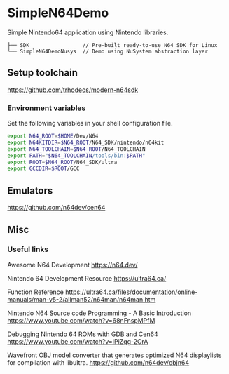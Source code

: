 # SimpleN64Demo

Simple Nintendo64 application using Nintendo libraries.

```text
├── SDK                 // Pre-built ready-to-use N64 SDK for Linux
└── SimpleN64DemoNusys  // Demo using NuSystem abstraction layer
```

## Setup toolchain

<https://github.com/trhodeos/modern-n64sdk>

### Environment variables

Set the following variables in your shell configuration file.

```bash
export N64_ROOT=$HOME/Dev/N64
export N64KITDIR=$N64_ROOT/N64_SDK/nintendo/n64kit
export N64_TOOLCHAIN=$N64_ROOT/N64_TOOLCHAIN
export PATH="$N64_TOOLCHAIN/tools/bin:$PATH"
export ROOT=$N64_ROOT/N64_SDK/ultra
export GCCDIR=$ROOT/GCC
```

## Emulators

<https://github.com/n64dev/cen64>

## Misc

### Useful links

Awesome N64 Development
<https://n64.dev/>

Nintendo 64 Development Resource
<https://ultra64.ca/>

Function Reference
<https://ultra64.ca/files/documentation/online-manuals/man-v5-2/allman52/n64man/n64man.htm>

Nintendo N64 Source code Programming - A Basic Introduction
<https://www.youtube.com/watch?v=68nFnspMPfM>

Debugging Nintendo 64 ROMs with GDB and Cen64
<https://www.youtube.com/watch?v=IPiZqg-2CrA>

Wavefront OBJ model converter that generates optimized N64 displaylists for compilation with libultra.
<https://github.com/n64dev/objn64>
